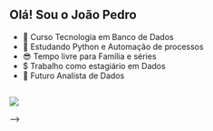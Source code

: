 ## Olá! Sou o João Pedro

- 🔭 Curso Tecnologia em Banco de Dados
- 🌱 Estudando Python e Automação de processos
- 😎 Tempo livre para Família e séries
-   $ Trabalho como estagiário em Dados
- 🤞 Futuro Analista de Dados

##

<div>

<a href="https://www.linkedin.com/in/joão-pedro-santos-da-silva-a68765165" target="_blank"><img src="https://img.shields.io/badge/-LinkedIn-%230077B5?style=for-the-badge&logo=linkedin&logoColor=white" target="_blank"></a>

</div>
-->
 
